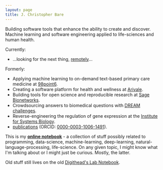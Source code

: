 ```yaml
---
layout: page
title: J. Christopher Bare
---
```


Building software tools that enhance the ability to create and discover. Machine learning and software engineering applied to life-sciences and human health.

Currently:
* ...looking for the next thing, [remotely](/2020-08-30/nz.html)...

Formerly:
* Applying machine learning to on-demand text-based primary care medicine at [98point6][8].
* Creating a software platform for health and wellness at [Arivale][1].
* Building tools for open science and reproducible research at [Sage Bionetworks][2].
* Crowdsourcing answers to biomedical questions with [DREAM challenges][3].
* Reverse-engineering the regulation of gene expression at the [Institute for Systems Biology][4].
* [publications][5] (ORCID: [0000-0003-1006-1491][9]).

This is my **[online notebook][7]** - a collection of stuff possibly related to programming, data-science, machine-learning, deep-learning, natural-language-processing, life-science. On any given topic, I might know what I'm talking about or I might just be curious. Mostly, the latter.

Old stuff still lives on the old [Digithead's Lab Notebook][6].

[1]: https://arivale.com/ "Arivale"
[2]: http://sagebase.org/ "Sage Bionetworks"
[3]: http://dreamchallenges.org/
[4]: https://www.systemsbiology.org/ "Institute for Systems Biology"
[5]: https://scholar.google.com/citations?hl=en&user=EEZ5DLgAAAAJ&view_op=list_works&sortby=pubdate "Publications on Google Scholar"
[6]: https://digitheadslabnotebook.blogspot.com/ "Digithead's Lab Notebook"
[7]: /notebook.html
[8]: https://www.98point6.com/
[9]: https://orcid.org/0000-0003-1006-1491
